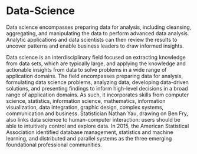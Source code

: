 # Data-Science

Data science encompasses preparing data for analysis, including cleansing, aggregating, and manipulating the data to perform advanced data analysis. Analytic applications and data scientists can then review the results to uncover patterns and enable business leaders to draw informed insights.

Data science is an interdisciplinary field focused on extracting knowledge from data sets, which are typically large, and applying the knowledge and actionable insights from data to solve problems in a wide range of application domains. The field encompasses preparing data for analysis, formulating data science problems, analyzing data, developing data-driven solutions, and presenting findings to inform high-level decisions in a broad range of application domains. As such, it incorporates skills from computer science, statistics, information science, mathematics, information visualization, data integration, graphic design, complex systems, communication and business. Statistician Nathan Yau, drawing on Ben Fry, also links data science to human-computer interaction: users should be able to intuitively control and explore data. In 2015, the American Statistical Association identified database management, statistics and machine learning, and distributed and parallel systems as the three emerging foundational professional communities.
